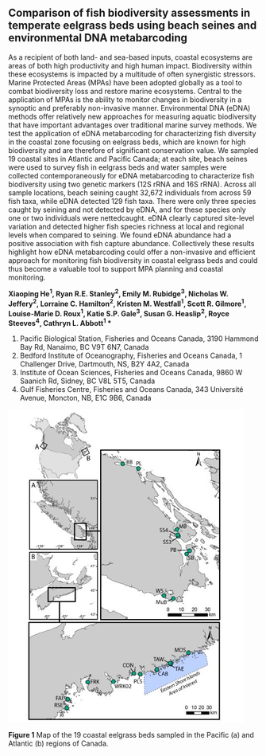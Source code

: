 ## Comparison of fish biodiversity assessments in temperate eelgrass beds using beach seines and environmental DNA metabarcoding



As a recipient of both land- and sea-based inputs, coastal ecosystems are areas of both high productivity and high human impact. Biodiversity within these ecosystems is impacted by a multitude of often synergistic stressors. Marine Protected Areas (MPAs) have been adopted globally as a tool to combat biodiversity loss and restore marine ecosystems. Central to the application of MPAs is the ability to monitor changes in biodiversity in a synoptic and preferably non-invasive manner. Environmental DNA (eDNA) methods offer relatively new approaches for measuring aquatic biodiversity that have important advantages over traditional marine survey methods. We test the application of eDNA metabarcoding for characterizing fish diversity in the coastal zone focusing on eelgrass beds, which are known for high biodiversity and are therefore of significant conservation value. We sampled 19 coastal sites in Atlantic and Pacific Canada; at each site, beach seines were used to survey fish in eelgrass beds and water samples were collected contemporaneously for eDNA metabarcoding to characterize fish biodiversity using two genetic markers (12S rRNA and 16S rRNA). Across all sample locations, beach seining caught 32,672 individuals from across 59 fish taxa, while eDNA detected 129 fish taxa. There were only three species caught by seining and not detected by eDNA, and for these species only one or two individuals were nettedcaught. eDNA clearly captured site-level variation and detected higher fish species richness at local and regional levels when compared to seining. We found eDNA abundance had a positive association with fish capture abundance. Collectively these results highlight how eDNA metabarcoding could offer a non-invasive and efficient approach for monitoring fish biodiversity in coastal eelgrass beds and could thus become a valuable tool to support MPA planning and coastal monitoring.

__Xiaoping He<sup>1</sup>, Ryan R.E. Stanley<sup>2</sup>, Emily M. Rubidge<sup>3</sup>, Nicholas W. Jeffery<sup>2</sup>, Lorraine C. Hamilton<sup>2</sup>, Kristen M. Westfall<sup>1</sup>, Scott R. Gilmore<sup>1</sup>, Louise-Marie D. Roux<sup>1</sup>, Katie S.P. Gale<sup>3</sup>, Susan G. Heaslip<sup>2</sup>, Royce Steeves<sup>4</sup>, Cathryn L. Abbott<sup>1</sup> *__

1. Pacific Biological Station, Fisheries and Oceans Canada, 3190 Hammond Bay Rd, Nanaimo, BC V9T 6N7, Canada
2. Bedford Institute of Oceanography, Fisheries and Oceans Canada, 1 Challenger Drive, Dartmouth, NS, B2Y 4A2, Canada
3. Institute of Ocean Sciences, Fisheries and Oceans Canada, 9860 W Saanich Rd, Sidney, BC V8L 5T5, Canada
4. Gulf Fisheries Centre, Fisheries and Oceans Canada, 343 Université Avenue, Moncton, NB, E1C 9B6, Canada



![ ](/inst/Figure1.jpg)

__Figure 1__ Map of the 19 coastal eelgrass beds sampled in the Pacific (a) and Atlantic (b) regions of Canada. 